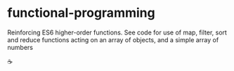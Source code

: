 # functional-programming
Reinforcing ES6 higher-order functions. See code for use of map, filter, sort and reduce functions acting on an array of objects, and a simple array of numbers

:coffee:

